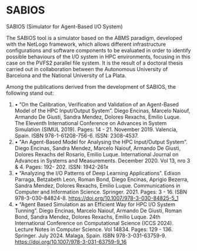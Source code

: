 # SABIOS
SABIOS (Simulator for Agent-Based I/O System)

The SABIOS tool is a simulator based on the ABMS paradigm, developed with the NetLogo framework, which allows different infrastructure configurations and software components to be evaluated in order to identify possible behaviours of the I/O system in HPC environments, focusing in this case on the PVFS2 parallel file system. It is the result of a doctoral thesis carried out in collaboration between the Autonomous University of Barcelona and the National University of La Plata.

Among the publications derived from the development of SABIOS, the following stand out:

1. • “On the Calibration, Verification and Validation of an Agent-Based Model of the HPC Input/Output System”. Diego Encinas, Marcelo Naiouf, Armando De Giusti, Sandra Mendez, Dolores Rexachs, Emilio Luque. The Eleventh International Conference on Advances in System Simulation (SIMUL 2019). Pages: 14 - 21. November 2019. Valencia, Spain. ISBN 978-1-61208-756-6. ISSN: 2308-4537.
2. • "An Agent-Based Model for Analysing the HPC Input/Output System”. Diego Encinas, Sandra Mendez, Marcelo Naiouf, Armando De Giusti, Dolores Rexachs del Rosario, Emilio Luque. International Journal on Advances in Systems and Measurements. December 2020. Vol 13, nro 3 & 4. Pages: 192- 202. ISSN: 1942-261x
3. •	“Analyzing the I/O Patterns of Deep Learning Applications”. Edixon Parraga, Betzabeth Leon, Roman Bond, Diego Encinas, Aprigio Bezerra, Sandra Mendez, Dolores Rexachs, Emilio Luque. Communications in Computer and Information Science. Springer. 2021. Pages: 3 - 16. ISBN 978-3-030-84824-8. https://doi.org/10.1007/978-3-030-84825-5_1
4. • “Agent Based Simulation as an Efficient Way for HPC I/O System Tunning”. Diego Encinas, Marcelo Naiouf, Armando De Giusti, Roman Bond, Sandra Mendez, Dolores Rexachs, Emilio Luque. 24th International Conference on Computational Science (ICCS 2024). Lecture Notes in Computer Science. Vol 14834. Pages: 129 - 136. Springer. July 2024. Malaga, Spain. ISBN 978-3-031-63759-9. https://doi.org/10.1007/978-3-031-63759-9_16
